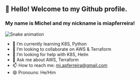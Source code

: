## 👋 Hello! Welcome to my Github profile.
### My name is Michel and my nickname is miapferreira!

![Snake animation](https://github.com/seu-usuário-aqui/seu-usuário-aqui/blob/output/github-contribution-grid-snake.svg)

- 🌱 I’m currently learning K8S, Python 
- 👯 I’m looking to collaborate on AWS & Terraform
- 🤔 I’m looking for help with K8S, Helm 
- 💬 Ask me about AWS, Terraform 
- 📫 How to reach me: mi.apferreira@gmail.com
- 😄 Pronouns: He/Him
